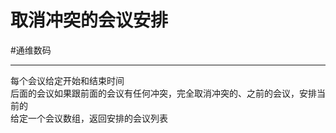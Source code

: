 # 取消冲突的会议安排
#通维数码


---

每个会议给定开始和结束时间  
后面的会议如果跟前面的会议有任何冲突，完全取消冲突的、之前的会议，安排当前的  
给定一个会议数组，返回安排的会议列表